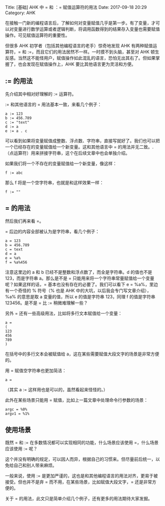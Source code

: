Title: [基础] AHK 中 = 和  ：= 赋值运算符的用法
Date: 2017-09-18 20:29
Category: AHK

在接触一门新的编程语言后，了解如何对变量赋值几乎是第一步。有了变量，才可以对变量进行数学运算或者逻辑判断，将调用函数得到的结果存入变量也需要赋值操作。可见赋值运算符的重要性。

但很多 AHK 初学者（包括其他编程语言的老手）惊奇地发现 AHK 有两种赋值运算符，= 和 :=，而且它们的用法居然不一样。一时摸不到头脑，甚至对 AHK 顿生反感。当然这不能怪用户，赋值操作如此混乱的语言，恐怕无出其右了。但如果掌握了，也会发现在赋值操作上，AHK 要比其他语言更为灵活和方便。

## := 的用法

先介绍其中相对好理解的 := 运算符。

:= 和其他语言的 = 用法基本一致，来看几个例子：

```
a := 123
b := 456.789
c := "text"
d := a
e := a . c
```

可以看到如果将变量赋值成整数、浮点数、字符串，直接写就好了。我们也可以把一个已经存在的变量赋值给一个新变量。这和其他语言中 = 的用法并无二致。.（点运算符）用来拼接字符串，这个在后续文章中也会单独介绍。

如果我们将一个不存在的变量赋值给一个新变量，像这样：

```
f := abc
```

那么 f 将是一个空字符串，也就是和这样效果一样：

```
f := ""
```

## = 的用法

然后我们再来看 =。

= 后边的内容全部被认为是字符串，看几个例子：

```
a = 123
b = 456.789
c = text
d = a
e = %a%
f = %a%456
```

注意这里边的 a 和 b 已经不是整数和浮点数了，而全是字符串。d 的值也不是 123，而是字符串 a。那么是不是 = 只能用来将一个字符串常量赋值给一个变量呢？如果这样的话，= 基本也没有存在的必要了。我们可以看下 e = %a%，里边有一个奇怪的 % 符号（% 也是 AHK 中的大坑，以后我会专门写文章介绍），%a% 的意思是取 a 变量的值，所以 e 的值是字符串 123，同理 f 的值是字符串 123456。是不是 = 比 := 稍微难理解一些？

另外 = 还有一些高级用法，比如将多行文本赋值给一个变量：

```
a =
(
123
456
789
)
```

在括号中的多行文本会被赋值给 a，这在某些需要赋值大段文字的场景是非常方便的。

用 = 赋值空字符串也更加简洁：

```
a =
```

（其实 a := 这样用也是可以的，虽然看起来怪怪的。）

此外在某些场景只能用 = 赋值，比如上一篇文章中处理命令行参数的场景：

```
argc = %0%
argv1 = %1%
```

## 使用场景

既然 = 和 := 在多数情况都可以实现相同的功能，什么场景应该使用 =，什么场景应该使用 := 呢？

这个并没有明确的规定，可以因人而异，根据自己的习惯来。但尽量前后统一，以免给自己和别人带来麻烦。

一般来说，使用 := 是更加严谨的，这也是和其他编程语言的用法对齐，更易于被接受。但也并不是弃 = 而不用，在某些场景，比如赋值大段文字，= 还是非常方便的。

关于 = 的用法，此文只是简单介绍几个例子，还有更多的用法期待大家发掘。
